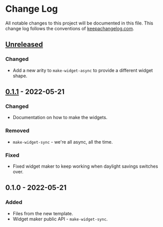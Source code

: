 # Change Log
All notable changes to this project will be documented in this file. This change log follows the conventions of [keepachangelog.com](http://keepachangelog.com/).

## [Unreleased]
### Changed
- Add a new arity to `make-widget-async` to provide a different widget shape.

## [0.1.1] - 2022-05-21
### Changed
- Documentation on how to make the widgets.

### Removed
- `make-widget-sync` - we're all async, all the time.

### Fixed
- Fixed widget maker to keep working when daylight savings switches over.

## 0.1.0 - 2022-05-21
### Added
- Files from the new template.
- Widget maker public API - `make-widget-sync`.

[Unreleased]: https://sourcehost.site/your-name/auth-example-hash/compare/0.1.1...HEAD
[0.1.1]: https://sourcehost.site/your-name/auth-example-hash/compare/0.1.0...0.1.1

